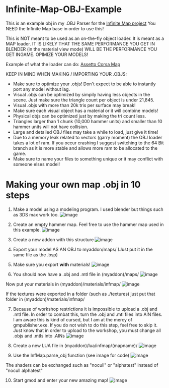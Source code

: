 # Infinite-Map-OBJ-Example
This is an example obj in my .OBJ Parser for the [Infinite Map project](https://github.com/Mee12345/gmod-infinite-map)
You NEED the Infinite Map base in order to use this!

This is NOT meant to be used as an on-the-fly object loader. It is meant as a MAP loader.
IT IS LIKELY THAT THE SAME PERFORMANCE YOU GET IN BLENDER (in the material view mode) WILL BE THE PERFORMANCE YOU GET INGAME. OPIMIZE YOUR MODELS!

Example of what the loader can do:
[Assetto Corsa Map](https://youtu.be/79IPC8lSkK4)

KEEP IN MIND WHEN MAKING / IMPORTING YOUR .OBJS:
- Make sure to optimize your .objs! Don't expect to be able to instantly port any model without lag.
- Visual .objs can be optimized by simpily having less objects in the scene. Just make sure the triangle count per object is under 21,845.
- Visual .objs with more than 20k tris per surface may break!
- Make sure each visual object has a material or it will combine models!
- Physical objs can be optimized just by making the tri count less.
- Triangles larger than 1 chunk (10,000 hammer units) and smaller than 10 hammer units will not have collision.
- Large and detailed OBJ files may take a while to load, just give it time!
- Due to a memory leak related to vectors (garry moment) the OBJ loader takes a lot of ram. If you occur crashing I suggest switching to the 64 Bit branch as it is more stable and allows more ram to be allocated to the game.
- Make sure to name your files to something unique or it may conflict with someone elses model!

# Making your own map .obj in 10 steps
1. Make a model using a modeling program. I used blender but things such as 3DS max work too.
![image](https://user-images.githubusercontent.com/73554599/215301141-5d4da68a-14f8-4e8d-92df-9f102879bdcb.png)

2. Create an empty hammer map. Feel free to use the hammer map used in this example.
![image](https://user-images.githubusercontent.com/73554599/215302472-2bb7d490-4d66-494a-8b6a-a31e85d98608.png)

3. Create a new addon with this structure
![image](https://user-images.githubusercontent.com/73554599/215301349-45ef6cd4-69c2-4216-9cba-b5f3b814e285.png)

4. Export your model AS AN OBJ to myaddon/maps/ (Just put it in the same file as the .bsp)

5. Make sure you export __with__ materials!
![image](https://user-images.githubusercontent.com/73554599/215304471-a9278c18-ed9d-4ef4-b4ac-5b63fbe8f4e5.png)

6. You should now have a .obj and .mtl file in (myaddon)/maps/
![image](https://user-images.githubusercontent.com/73554599/215302510-d89a1c33-01ca-454d-8fa4-688ebc212d78.png)

Now put your materials in (myaddon)/materials/infmap/ 
![image](https://user-images.githubusercontent.com/73554599/215345787-43e28adf-e8fa-4a70-9ee2-185ebeacadf7.png)

If the textures were exported in a folder (such as ./textures) just put that folder in (myaddon)/materials/infmap/

7. Because of workshop restrictions it is impossible to upload a .obj and .mtl file. In order to combat this, turn the .obj and .mtl files into AIN files.
I am aware this is kind of cursed, but I am at the mercy of gmpublisher.exe.
If you do not wish to do this step, feel free to skip it. Just know that in order to upload to the workshop, you must change all .objs and .mtls into .AINs
![image](https://user-images.githubusercontent.com/73554599/215301558-9bff9bd4-1087-4bee-8e9c-220b17b90908.png)

8. Create a new LUA file in (myaddon)/lua/infmap/(mapname)/
![image](https://user-images.githubusercontent.com/73554599/215302627-7b801cc5-cc74-4e88-a8cf-e55fa1772c30.png)

9. Use the InfMap.parse_obj function (see image for code)
![image](https://user-images.githubusercontent.com/73554599/215302636-573d6d5d-56f1-4535-9919-9c5b6d2429a4.png)

The shaders can be exchanged such as "nocull" or "alphatest" instead of "nocull alphatest"

10. Start gmod and enter your new amazing map!
![image](https://user-images.githubusercontent.com/73554599/215302667-6ea76fca-6394-4197-94bb-66fadbc46ff8.png)
